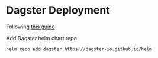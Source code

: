 # Dagster Deployment

Following [this guide](https://docs.dagster.io/deployment/guides/kubernetes/deploying-with-helm)

Add Dagster helm chart repo
```sh
helm repo add dagster https://dagster-io.github.io/helm
```
